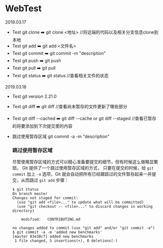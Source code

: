 # WebTest

2019.03.17

- Test git clone  ➡️  git clone <地址> //将远端的代码以及相关分支信息clone到本地
- Test git add  ➡️  git add <文件名>
- Test git commit  ➡️  git commit -m "description"
- Test git push  ➡️  git push
- Test git pull  ➡️  git pull
- Test git status  ➡️  git status //查看相关文件的状态

2019.03.18

- Test git version 2.21.0

- Test git diff  ➡️  git diff //查看尚未暂存的文件更新了哪些部分

- Test git diff --cached  ➡️  git diff --cache or git diff --staged //查看已暂存的将要添加到下次提交里的内容

- 跳过使用暂存区域 git commit -a -m "description"

  ### 跳过使用暂存区域

  尽管使用暂存区域的方式可以精心准备要提交的细节，但有时候这么做略显繁琐。 Git 提供了一个跳过使用暂存区域的方式， 只要在提交的时候，给 `git commit` 加上 `-a` 选项，Git 就会自动把所有已经跟踪过的文件暂存起来一并提交，从而跳过 `git add` 步骤：

  ```console
  $ git status
  On branch master
  Changes not staged for commit:
    (use "git add <file>..." to update what will be committed)
    (use "git checkout -- <file>..." to discard changes in working directory)
  
      modified:   CONTRIBUTING.md
  
  no changes added to commit (use "git add" and/or "git commit -a")
  $ git commit -a -m 'added new benchmarks'
  [master 83e38c7] added new benchmarks
   1 file changed, 5 insertions(+), 0 deletions(-)
  ```


